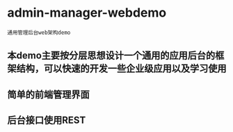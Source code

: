 # admin-manager-webdemo
    通用管理后台web架构demo
## 本demo主要按分层思想设计一个通用的应用后台的框架结构，可以快速的开发一些企业级应用以及学习使用

## 简单的前端管理界面


## 后台接口使用REST


